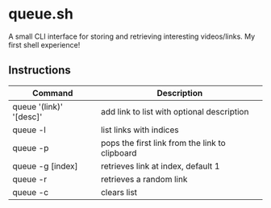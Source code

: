 # queue.sh
A small CLI interface for storing and retrieving interesting videos/links. My first shell experience!

## Instructions
| Command | Description |
|--------|---------------|
| queue '(link)' '[desc]' | add link to list with optional description |
| queue -l | list links with indices |
| queue -p | pops the first link from the link to clipboard |
| queue -g [index] | retrieves link at index, default 1 |
| queue -r | retrieves a random link |
| queue -c | clears list |
